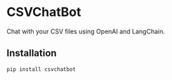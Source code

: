 # CSVChatBot

Chat with your CSV files using OpenAI and LangChain.

## Installation

```bash
pip install csvchatbot
